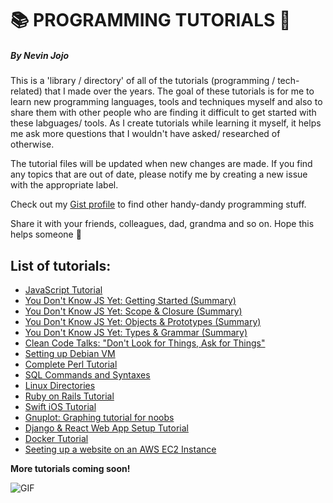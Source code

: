 # 📚 PROGRAMMING TUTORIALS 📖
##### By Nevin Jojo

This is a 'library / directory' of all of the tutorials (programming / tech-related) that I made over the years. The goal of these tutorials is for me to learn new programming languages, tools and techniques myself and also to share them with other people who are finding it difficult to get started with these labguages/ tools. As I create tutorials while learning it myself, it helps me ask more questions that I wouldn't have asked/ researched of otherwise.

The tutorial files will be updated when new changes are made. If you find any topics that are out of date, please notify me by creating a new issue with the appropriate label.

Check out my [Gist profile](https://gist.github.com/nevinjojo/) to find other handy-dandy programming stuff.

Share it with your friends, colleagues, dad, grandma and so on. Hope this helps someone 🙂

## List of tutorials:
- [JavaScript Tutorial](https://github.com/nevinjojo/my_programming_tutorials/blob/master/javascript.md)
- [You Don't Know JS Yet: Getting Started (Summary)](https://github.com/nevinjojo/my_programming_tutorials/blob/master/You%20Don%20t%20Know%20JS%20Yet-Getting%20Started%20(Summary).md)
- [You Don't Know JS Yet: Scope & Closure (Summary)](https://github.com/nevinjojo/Nevs-Programming-Tutorials/blob/master/You%20Don%20t%20Know%20JS%20Yet%20Scope%20Closures.md)
- [You Don't Know JS Yet: Objects & Prototypes (Summary)](https://github.com/nevinjojo/Nevs-Programming-Tutorials/blob/master/You%20Don%20t%20Know%20JS%20Object%20Prototypes.md)
- [You Don't Know JS Yet: Types & Grammar (Summary)](https://github.com/nevinjojo/Nevs-Programming-Tutorials/blob/master/You%20Don%20t%20Know%20JS%20Types%20Grammar.md)
- [Clean Code Talks: "Don't Look for Things, Ask for Things"](https://github.com/nevinjojo/Nevs-Programming-Tutorials/blob/master/Clean%20Code%20Talks%20Ask%20for%20Things%20Don%20t%20Look%20for%20Thi.md)
- [Setting up Debian VM](https://docs.google.com/document/d/1Q_mRZCC-3--upPoRfP-SCt5Vw7u65HNXLKftnu6x_gY/edit?usp=sharing)
- [Complete Perl Tutorial](https://docs.google.com/document/d/1Iw0GWRyh-22mhXg_gV-j0WxrMwf8DFdrhPO0NXCa52c/edit?usp=sharing)
- [SQL Commands and Syntaxes](https://docs.google.com/document/d/1bNFFfjsETlyoEkuLKitfPgXdV1aEqofiEnF1ijPwOAE/edit?usp=sharing)
- [Linux Directories](https://docs.google.com/document/d/1re2BpYIl9997lvbRRSKEfLkjYkPV7irJHgR8ODT7QyM/edit?usp=sharing)
- [Ruby on Rails Tutorial](https://docs.google.com/document/d/1goVm6mE-zc5uBdAGx5BcMgQA1uf-pFfZzeUq9cHVpKY/edit?usp=sharing)
- [Swift iOS Tutorial](https://docs.google.com/document/d/15UPDjwaOyVvhbEjY6rER-mYLqvxGRBWH41LmrayCR8M/edit?usp=sharing)
- [Gnuplot: Graphing tutorial for noobs](https://docs.google.com/document/d/1Xof2-_49nDBxBmPhcdf4PoB03Sb__PSDZJXRzs-EfcI/edit?usp=sharing)
- [Django & React Web App Setup Tutorial](https://github.com/nevinjojo/my_programming_tutorials/blob/master/Django_React_Web_App_Setup.md)
- [Docker Tutorial](https://github.com/nevinjojo/my_programming_tutorials/blob/master/docker.md)
- [Seeting up a website on an AWS EC2 Instance](https://github.com/nevinjojo/my_programming_tutorials/blob/master/aws_ec2.md)

**More tutorials coming soon!**

![GIF](https://media.giphy.com/media/Z5KBuY8XDbsfS/giphy.gif)
